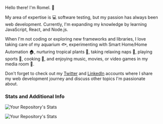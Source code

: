Hello there! I'm Romel. 👋 

My area of expertise is 💻 software testing, but my passion has always been web development. Currently, I'm expanding my knowledge by learning JavaScript, React, and Node.js.

When I'm not coding or exploring new frameworks and libraries, I love taking care of my aquarium 🐟, experimenting with Smart Home/Home Automation 🏠, nurturing tropical plants 🌱, taking relaxing naps 🛌, playing sports 🏈, cooking 🍳, and enjoying music, movies, or video games in my media room 🎥.

Don't forget to check out my [Twitter](https://www.twitter.com/omerome)  and [LinkedIn](https://www.linkedin.com/in/romelwilliams/) accounts where I share my web development journey and discuss other topics I'm passionate about.

### Stats and Additional Info 

![Your Repository's Stats](https://github-readme-stats.vercel.app/api?username=omerome83&theme=nord&show_icons=true&count_private=true)  

![Your Repository's Stats](https://github-readme-stats.vercel.app/api/top-langs/?username=omerome83&theme=blue-green)



